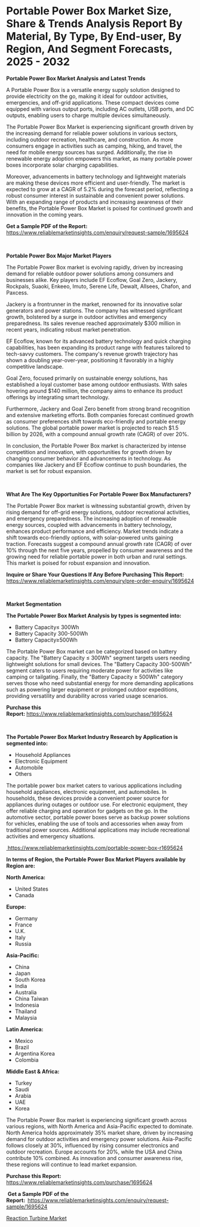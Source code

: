 <p><h1>Portable Power Box Market Size, Share & Trends Analysis Report By Material, By Type, By End-user, By Region, And Segment Forecasts, 2025 - 2032</h1></p><p><strong>Portable Power Box Market Analysis and Latest Trends</strong></p>
<p><p>A Portable Power Box is a versatile energy supply solution designed to provide electricity on the go, making it ideal for outdoor activities, emergencies, and off-grid applications. These compact devices come equipped with various output ports, including AC outlets, USB ports, and DC outputs, enabling users to charge multiple devices simultaneously. </p><p>The Portable Power Box Market is experiencing significant growth driven by the increasing demand for reliable power solutions in various sectors, including outdoor recreation, healthcare, and construction. As more consumers engage in activities such as camping, hiking, and travel, the need for mobile energy sources has surged. Additionally, the rise in renewable energy adoption empowers this market, as many portable power boxes incorporate solar charging capabilities. </p><p>Moreover, advancements in battery technology and lightweight materials are making these devices more efficient and user-friendly. The market is expected to grow at a CAGR of 5.2% during the forecast period, reflecting a robust consumer interest in sustainable and convenient power solutions. With an expanding range of products and increasing awareness of their benefits, the Portable Power Box Market is poised for continued growth and innovation in the coming years.</p></p>
<p><strong>Get a Sample PDF of the Report:&nbsp;</strong> <a href="https://www.reliablemarketinsights.com/enquiry/request-sample/1695624?utm_campaign=2177&utm_medium=2&utm_source=Github&utm_content=ia&utm_term=08042025&utm_id=portable-power-box">https://www.reliablemarketinsights.com/enquiry/request-sample/1695624</a></p>
<p>&nbsp;</p>
<p><strong>Portable Power Box Major Market Players</strong></p>
<p><p>The Portable Power Box market is evolving rapidly, driven by increasing demand for reliable outdoor power solutions among consumers and businesses alike. Key players include EF Ecoflow, Goal Zero, Jackery, Rockpals, Suaoki, Enkeeo, Imuto, Serene Life, Dewalt, Allsees, Chafon, and Paxcess.</p><p>Jackery is a frontrunner in the market, renowned for its innovative solar generators and power stations. The company has witnessed significant growth, bolstered by a surge in outdoor activities and emergency preparedness. Its sales revenue reached approximately $300 million in recent years, indicating robust market penetration.</p><p>EF Ecoflow, known for its advanced battery technology and quick charging capabilities, has been expanding its product range with features tailored to tech-savvy customers. The company's revenue growth trajectory has shown a doubling year-over-year, positioning it favorably in a highly competitive landscape.</p><p>Goal Zero, focused primarily on sustainable energy solutions, has established a loyal customer base among outdoor enthusiasts. With sales hovering around $140 million, the company aims to enhance its product offerings by integrating smart technology.</p><p>Furthermore, Jackery and Goal Zero benefit from strong brand recognition and extensive marketing efforts. Both companies forecast continued growth as consumer preferences shift towards eco-friendly and portable energy solutions. The global portable power market is projected to reach $1.5 billion by 2026, with a compound annual growth rate (CAGR) of over 20%.</p><p>In conclusion, the Portable Power Box market is characterized by intense competition and innovation, with opportunities for growth driven by changing consumer behavior and advancements in technology. As companies like Jackery and EF Ecoflow continue to push boundaries, the market is set for robust expansion.</p></p>
<p>&nbsp;</p>
<p><strong>What Are The Key Opportunities For Portable Power Box Manufacturers?</strong></p>
<p><p>The Portable Power Box market is witnessing substantial growth, driven by rising demand for off-grid energy solutions, outdoor recreational activities, and emergency preparedness. The increasing adoption of renewable energy sources, coupled with advancements in battery technology, enhances product performance and efficiency. Market trends indicate a shift towards eco-friendly options, with solar-powered units gaining traction. Forecasts suggest a compound annual growth rate (CAGR) of over 10% through the next five years, propelled by consumer awareness and the growing need for reliable portable power in both urban and rural settings. This market is poised for robust expansion and innovation.</p></p>
<p><strong>Inquire or Share Your Questions If Any Before Purchasing This Report:</strong> <a href="https://www.reliablemarketinsights.com/enquiry/pre-order-enquiry/1695624?utm_campaign=2177&utm_medium=2&utm_source=Github&utm_content=ia&utm_term=08042025&utm_id=portable-power-box">https://www.reliablemarketinsights.com/enquiry/pre-order-enquiry/1695624</a></p>
<p>&nbsp;</p>
<p><strong>Market Segmentation</strong></p>
<p><strong>The Portable Power Box Market Analysis by types is segmented into:</strong></p>
<p><ul><li>Battery Capacity≤ 300Wh</li><li>Battery Capacity 300-500Wh</li><li>Battery Capacity≥500Wh</li></ul></p>
<p><p>The Portable Power Box market can be categorized based on battery capacity. The "Battery Capacity ≤ 300Wh" segment targets users needing lightweight solutions for small devices. The "Battery Capacity 300-500Wh" segment caters to users requiring moderate power for activities like camping or tailgating. Finally, the "Battery Capacity ≥ 500Wh" category serves those who need substantial energy for more demanding applications such as powering larger equipment or prolonged outdoor expeditions, providing versatility and durability across varied usage scenarios.</p></p>
<p><strong>Purchase this Report:&nbsp;</strong><a href="https://www.reliablemarketinsights.com/purchase/1695624?utm_campaign=2177&utm_medium=2&utm_source=Github&utm_content=ia&utm_term=08042025&utm_id=portable-power-box">https://www.reliablemarketinsights.com/purchase/1695624</a></p>
<p>&nbsp;</p>
<p><strong>The Portable Power Box Market Industry Research by Application is segmented into:</strong></p>
<p><ul><li>Household Appliances</li><li>Electronic Equipment</li><li>Automobile</li><li>Others</li></ul></p>
<p><p>The portable power box market caters to various applications including household appliances, electronic equipment, and automobiles. In households, these devices provide a convenient power source for appliances during outages or outdoor use. For electronic equipment, they offer reliable charging and operation for gadgets on the go. In the automotive sector, portable power boxes serve as backup power solutions for vehicles, enabling the use of tools and accessories when away from traditional power sources. Additional applications may include recreational activities and emergency situations.</p></p>
<p><a href="https://www.reliablemarketinsights.com/portable-power-box-r1695624?utm_campaign=2177&utm_medium=2&utm_source=Github&utm_content=ia&utm_term=08042025&utm_id=portable-power-box">&nbsp;https://www.reliablemarketinsights.com/portable-power-box-r1695624</a></p>
<p><strong>In terms of Region, the Portable Power Box Market Players available by Region are:</strong></p>
<p>
    <p> <strong> North America: </strong>
        <ul>
            <li>United States</li>
            <li>Canada</li>
        </ul>
        </p> 
    <p> <strong> Europe: </strong>
        <ul>
            <li>Germany</li>
            <li>France</li>
            <li>U.K.</li>
            <li>Italy</li>
            <li>Russia</li>
        </ul>
        </p> 
    <p> <strong> Asia-Pacific: </strong>
        <ul>
            <li>China</li>
            <li>Japan</li>
            <li>South Korea</li>
            <li>India</li>
            <li>Australia</li>
            <li>China Taiwan</li>
            <li>Indonesia</li>
            <li>Thailand</li>
            <li>Malaysia</li>
        </ul>
        </p> 
    <p> <strong> Latin America: </strong>
        <ul>
            <li>Mexico</li>
            <li>Brazil</li>
            <li>Argentina Korea</li>
            <li>Colombia</li>
        </ul>
        </p> 
    <p> <strong> Middle East & Africa: </strong>
        <ul>
            <li>Turkey</li>
            <li>Saudi</li>
            <li>Arabia</li>
            <li>UAE</li>
            <li>Korea</li>
        </ul>
    </p>
    </p>
<p><p>The Portable Power Box market is experiencing significant growth across various regions, with North America and Asia-Pacific expected to dominate. North America holds approximately 35% market share, driven by increasing demand for outdoor activities and emergency power solutions. Asia-Pacific follows closely at 30%, influenced by rising consumer electronics and outdoor recreation. Europe accounts for 20%, while the USA and China contribute 10% combined. As innovation and consumer awareness rise, these regions will continue to lead market expansion.</p></p>
<p><strong>Purchase this Report: </strong><a href="https://www.reliablemarketinsights.com/purchase/1695624?utm_campaign=2177&utm_medium=2&utm_source=Github&utm_content=ia&utm_term=08042025&utm_id=portable-power-box">https://www.reliablemarketinsights.com/purchase/1695624</a></p>
<p>&nbsp;<strong>Get a Sample PDF of the Report:&nbsp;&nbsp;</strong><a href="https://www.reliablemarketinsights.com/enquiry/request-sample/1695624?utm_campaign=2177&utm_medium=2&utm_source=Github&utm_content=ia&utm_term=08042025&utm_id=portable-power-box">https://www.reliablemarketinsights.com/enquiry/request-sample/1695624</a></p>
<p><strong></strong></p>
<p><p><a href="https://github.com/indrystar/Market-Research-Report-List-5/blob/main/reaction-turbine-market.md?utm_campaign=2177&utm_medium=2&utm_source=Github&utm_content=ia&utm_term=08042025&utm_id=portable-power-box">Reaction Turbine Market</a></p></p>